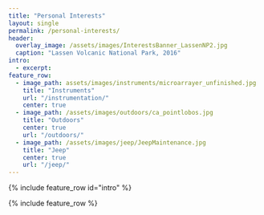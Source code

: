 ```yaml
---
title: "Personal Interests"
layout: single
permalink: /personal-interests/
header:
  overlay_image: /assets/images/InterestsBanner_LassenNP2.jpg
  caption: "Lassen Volcanic National Park, 2016"
intro:
  - excerpt:
feature_row:
  - image_path: assets/images/instruments/microarrayer_unfinished.jpg
    title: "Instruments"
    url: "/instrumentation/"
    center: true
  - image_path: /assets/images/outdoors/ca_pointlobos.jpg
    title: "Outdoors"
    center: true
    url: "/outdoors/"
  - image_path: /assets/images/jeep/JeepMaintenance.jpg
    title: "Jeep"
    center: true
    url: "/jeep/"
---
```


  {% include feature_row id="intro" %}

  {% include feature_row %}
